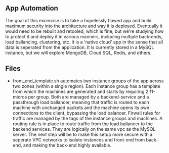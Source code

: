 ## App Automation

The goal of this excercise is to take a hopelessly flawed app and build maximum security into the architecture and way it is deployed.  Eventually it would need to be rebuilt and retooled, which is fine, but we're studying how to protect it and deploy it in various manners, including multiple back-ends, load ballancing, clustering, etc.
It is a 'native cloud' app in the sense that all data is seperated from the application.  It is currently stored in a MySQL instance, but we will explore MongoDB, Cloud SQL, Redis, and others.

## Files

* front_end_template.sh automates two instance groups of the app across two zones (within a single region).  Each instance group has a template from which the machines are generated and starts by requiring 2 f1-micros per group.  Both are managed by a backend-service and a passthrough load ballancer, meaning that traffic is routed to each machine with unchanged packets and the machine opens its own connections to the client, bypassing the load balancer.  Firwall rules for traffic are managed by the tags of the instance groups and machines.  A routing rule is in place to route traffic from the load ballancer to the backend services.  They are logically on the same vpc as the MySQL server.  The next step will be to make this setup more secure with a seperate VPC networks to isolate instances and front-end from back-end, and making the back-end highly available.
